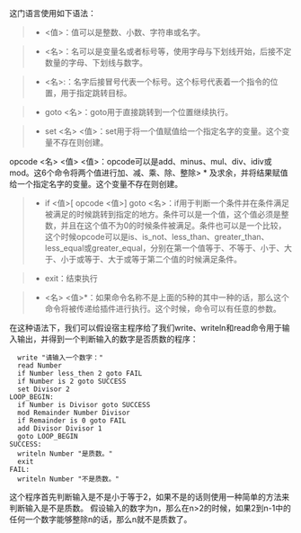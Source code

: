 这门语言使用如下语法：
 
> * <值>：值可以是整数、小数、字符串或名字。

> * <名>：名可以是变量名或者标号等，使用字母与下划线开始，后接不定数量的字母、下划线与数字。

> * <名>:：名字后接冒号代表一个标号。这个标号代表着一个指令的位置，用于指定跳转目标。

> * goto <名>：goto用于直接跳转到一个位置继续执行。

> * set <名> <值>：set用于将一个值赋值给一个指定名字的变量。这个变量不存在则创建。

opcode <名> <值> <值>：opcode可以是add、minus、mul、div、idiv或mod。这6个命令将两个值进行加、减、乘、除、整除> * 及求余，并将结果赋值给一个指定名字的变量。这个变量不存在则创建。

> * if <值>[ opcode <值>] goto <名>：if用于判断一个条件并在条件满足被满足的时候跳转到指定的地方。条件可以是一个值，这个值必须是整数，并且在这个值不为0的时候条件被满足。条件也可以是一个比较，这个时候opcode可以是is、is_not、less_than、greater_than、less_equal或greater_equal，分别在第一个值等于、不等于、小于、大于、小于或等于、大于或等于第二个值的时候满足条件。

> * exit：结束执行

> * <名> <值>*：如果命令名称不是上面的5种的其中一种的话，那么这个命令将被传递给插件进行执行。这个时候，命令可以有任意的参数。
 
在这种语法下，我们可以假设宿主程序给了我们write、writeln和read命令用于输入输出，并得到一个判断输入的数字是否质数的程序：
```
  write "请输入一个数字："
  read Number
  if Number less_then 2 goto FAIL
  if Number is 2 goto SUCCESS
  set Divisor 2
LOOP_BEGIN:
  if Number is Divisor goto SUCCESS
  mod Remainder Number Divisor
  if Remainder is 0 goto FAIL
  add Divisor Divisor 1
  goto LOOP_BEGIN
SUCCESS:
  writeln Number "是质数。"
  exit
FAIL:
  writeln Number "不是质数。"
```
这个程序首先判断输入是不是小于等于2，如果不是的话则使用一种简单的方法来判断输入是不是质数。
假设输入的数字为n，那么在n>2的时候，如果2到n-1中的任何一个数字能够整除n的话，那么n就不是质数了。

